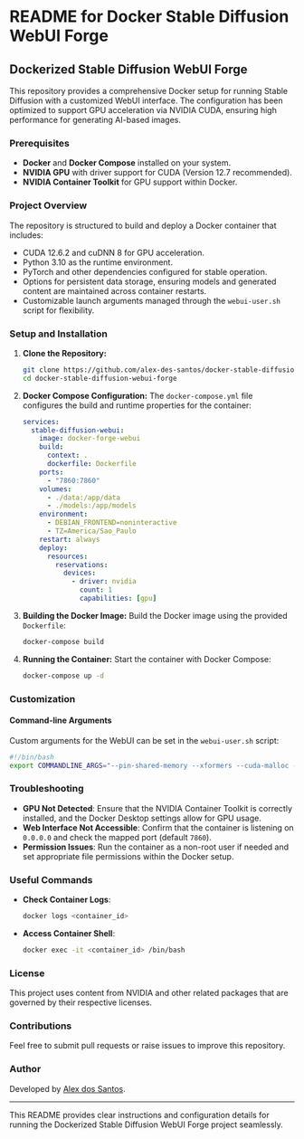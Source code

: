 # README for Docker Stable Diffusion WebUI Forge

## Dockerized Stable Diffusion WebUI Forge

This repository provides a comprehensive Docker setup for running Stable Diffusion with a customized WebUI interface. The configuration has been optimized to support GPU acceleration via NVIDIA CUDA, ensuring high performance for generating AI-based images.

### Prerequisites

- **Docker** and **Docker Compose** installed on your system.
- **NVIDIA GPU** with driver support for CUDA (Version 12.7 recommended).
- **NVIDIA Container Toolkit** for GPU support within Docker.

### Project Overview

The repository is structured to build and deploy a Docker container that includes:

- CUDA 12.6.2 and cuDNN 8 for GPU acceleration.
- Python 3.10 as the runtime environment.
- PyTorch and other dependencies configured for stable operation.
- Options for persistent data storage, ensuring models and generated content are maintained across container restarts.
- Customizable launch arguments managed through the `webui-user.sh` script for flexibility.

### Setup and Installation

1. **Clone the Repository:**
   ```bash
   git clone https://github.com/alex-des-santos/docker-stable-diffusion-webui-forge.git
   cd docker-stable-diffusion-webui-forge
   ```

2. **Docker Compose Configuration:**
   The `docker-compose.yml` file configures the build and runtime properties for the container:
   ```yaml
   services:
     stable-diffusion-webui:
       image: docker-forge-webui
       build:
         context: .
         dockerfile: Dockerfile
       ports:
         - "7860:7860"
       volumes:
         - ./data:/app/data
         - ./models:/app/models
       environment:
         - DEBIAN_FRONTEND=noninteractive
         - TZ=America/Sao_Paulo
       restart: always
       deploy:
         resources:
           reservations:
             devices:
               - driver: nvidia
                 count: 1
                 capabilities: [gpu]
   ```

3. **Building the Docker Image:**
   Build the Docker image using the provided `Dockerfile`:
   ```bash
   docker-compose build
   ```

4. **Running the Container:**
   Start the container with Docker Compose:
   ```bash
   docker-compose up -d
   ```

### Customization

#### Command-line Arguments

Custom arguments for the WebUI can be set in the `webui-user.sh` script:
```bash
#!/bin/bash
export COMMANDLINE_ARGS="--pin-shared-memory --xformers --cuda-malloc --listen"
```

### Troubleshooting

- **GPU Not Detected**: Ensure that the NVIDIA Container Toolkit is correctly installed, and the Docker Desktop settings allow for GPU usage.
- **Web Interface Not Accessible**: Confirm that the container is listening on `0.0.0.0` and check the mapped port (default `7860`).
- **Permission Issues**: Run the container as a non-root user if needed and set appropriate file permissions within the Docker setup.

### Useful Commands

- **Check Container Logs**:
   ```bash
   docker logs <container_id>
   ```
- **Access Container Shell**:
   ```bash
   docker exec -it <container_id> /bin/bash
   ```

### License

This project uses content from NVIDIA and other related packages that are governed by their respective licenses.

### Contributions

Feel free to submit pull requests or raise issues to improve this repository. 

### Author

Developed by [Alex dos Santos](https://github.com/alex-des-santos).

---

This README provides clear instructions and configuration details for running the Dockerized Stable Diffusion WebUI Forge project seamlessly.
